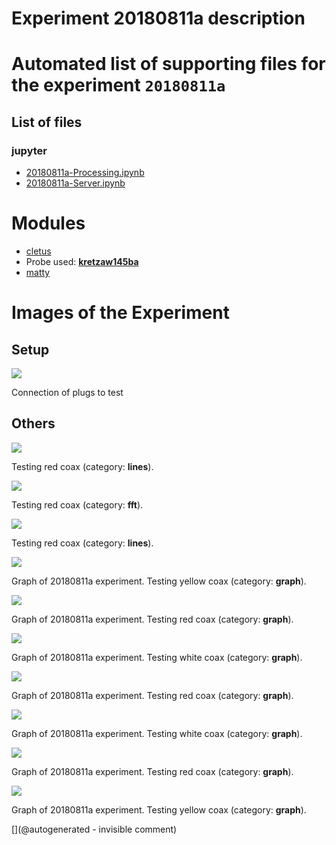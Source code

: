 # Experiment 20180811a description





# Automated list of supporting files for the __experiment `20180811a`__

## List of files

### jupyter

* [20180811a-Processing.ipynb](/include/images/kretzaw145ba/20180811a/20180811a-Processing.ipynb)
* [20180811a-Server.ipynb](/include/images/kretzaw145ba/20180811a/20180811a-Server.ipynb)





# Modules

* [cletus](/retired/cletus/)
* Probe used: __[kretzaw145ba](/include/probes/auto/kretzaw145ba.md)__
* [matty](/matty/)




# Images of the Experiment

## Setup

![](/include/images/kretzaw145ba/20180811a/P_20180811_190929.jpg)

Connection of plugs to test

## Others

![](/include/images/kretzaw145ba/20180811a/20180811a-3first-lines-rawsignal.jpg)

Testing red coax (category: __lines__).

![](/include/images/kretzaw145ba/20180811a/20180811a-3first-lines-fft.jpg)

Testing red coax (category: __fft__).

![](/include/images/kretzaw145ba/20180811a/20180811a-3first-lines.jpg)

Testing red coax (category: __lines__).

![](/include/images/kretzaw145ba/20180811a/images/20180811a-6.jpg)

Graph of 20180811a experiment. Testing yellow coax (category: __graph__).

![](/include/images/kretzaw145ba/20180811a/images/20180811a-3.jpg)

Graph of 20180811a experiment. Testing red coax (category: __graph__).

![](/include/images/kretzaw145ba/20180811a/images/20180811a-2.jpg)

Graph of 20180811a experiment. Testing white coax (category: __graph__).

![](/include/images/kretzaw145ba/20180811a/images/20180811a-4.jpg)

Graph of 20180811a experiment. Testing red coax (category: __graph__).

![](/include/images/kretzaw145ba/20180811a/images/20180811a-1.jpg)

Graph of 20180811a experiment. Testing white coax (category: __graph__).

![](/include/images/kretzaw145ba/20180811a/images/20180811a-5.jpg)

Graph of 20180811a experiment. Testing red coax (category: __graph__).

![](/include/images/kretzaw145ba/20180811a/images/20180811a-7.jpg)

Graph of 20180811a experiment. Testing yellow coax (category: __graph__).










[](@autogenerated - invisible comment)